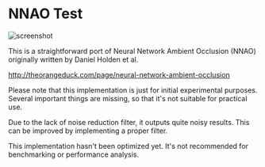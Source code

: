 NNAO Test
=========

![screenshot](http://imgur.com/MKr042tl.png)

This is a straightforward port of Neural Network Ambient Occlusion (NNAO)
originally written by Daniel Holden et al.

http://theorangeduck.com/page/neural-network-ambient-occlusion

Please note that this implementation is just for initial experimental purposes.
Several important things are missing, so that it's not suitable for practical
use.

Due to the lack of noise reduction filter, it outputs quite noisy results. This
can be improved by implementing a proper filter.

This implementation hasn't been optimized yet. It's not recommended for
benchmarking or performance analysis.
